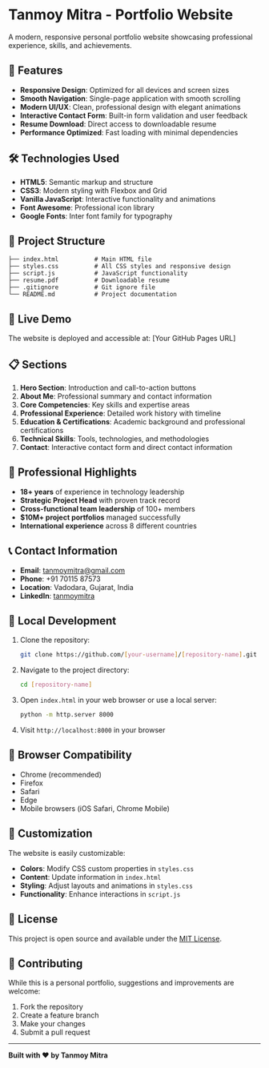 # Tanmoy Mitra - Portfolio Website

A modern, responsive personal portfolio website showcasing professional experience, skills, and achievements.

## 🌟 Features

- **Responsive Design**: Optimized for all devices and screen sizes
- **Smooth Navigation**: Single-page application with smooth scrolling
- **Modern UI/UX**: Clean, professional design with elegant animations
- **Interactive Contact Form**: Built-in form validation and user feedback
- **Resume Download**: Direct access to downloadable resume
- **Performance Optimized**: Fast loading with minimal dependencies

## 🛠️ Technologies Used

- **HTML5**: Semantic markup and structure
- **CSS3**: Modern styling with Flexbox and Grid
- **Vanilla JavaScript**: Interactive functionality and animations
- **Font Awesome**: Professional icon library
- **Google Fonts**: Inter font family for typography

## 📁 Project Structure

```
├── index.html          # Main HTML file
├── styles.css          # All CSS styles and responsive design
├── script.js           # JavaScript functionality
├── resume.pdf          # Downloadable resume
├── .gitignore          # Git ignore file
└── README.md           # Project documentation
```

## 🚀 Live Demo

The website is deployed and accessible at: [Your GitHub Pages URL]

## 📋 Sections

1. **Hero Section**: Introduction and call-to-action buttons
2. **About Me**: Professional summary and contact information
3. **Core Competencies**: Key skills and expertise areas
4. **Professional Experience**: Detailed work history with timeline
5. **Education & Certifications**: Academic background and professional certifications
6. **Technical Skills**: Tools, technologies, and methodologies
7. **Contact**: Interactive contact form and direct contact information

## 🎯 Professional Highlights

- **18+ years** of experience in technology leadership
- **Strategic Project Head** with proven track record
- **Cross-functional team leadership** of 100+ members
- **$10M+ project portfolios** managed successfully
- **International experience** across 8 different countries

## 📞 Contact Information

- **Email**: tanmoymitra@gmail.com
- **Phone**: +91 70115 87573
- **Location**: Vadodara, Gujarat, India
- **LinkedIn**: [tanmoymitra](https://linkedin.com/in/tanmoymitra)

## 🔧 Local Development

1. Clone the repository:
   ```bash
   git clone https://github.com/[your-username]/[repository-name].git
   ```

2. Navigate to the project directory:
   ```bash
   cd [repository-name]
   ```

3. Open `index.html` in your web browser or use a local server:
   ```bash
   python -m http.server 8000
   ```

4. Visit `http://localhost:8000` in your browser

## 📱 Browser Compatibility

- Chrome (recommended)
- Firefox
- Safari
- Edge
- Mobile browsers (iOS Safari, Chrome Mobile)

## 🎨 Customization

The website is easily customizable:

- **Colors**: Modify CSS custom properties in `styles.css`
- **Content**: Update information in `index.html`
- **Styling**: Adjust layouts and animations in `styles.css`
- **Functionality**: Enhance interactions in `script.js`

## 📄 License

This project is open source and available under the [MIT License](LICENSE).

## 🤝 Contributing

While this is a personal portfolio, suggestions and improvements are welcome:

1. Fork the repository
2. Create a feature branch
3. Make your changes
4. Submit a pull request

---

**Built with ❤️ by Tanmoy Mitra**